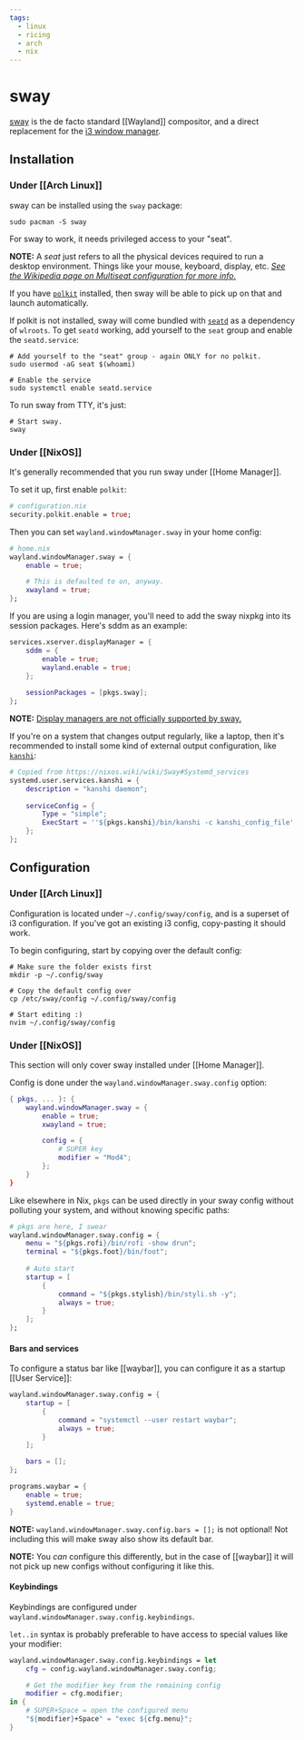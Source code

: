 ```yaml
---
tags:
  - linux
  - ricing
  - arch
  - nix
---
```

# sway

[sway](https://swaywm.org/) is the de facto standard [[Wayland]] compositor, and a direct replacement for the [i3 window manager](https://i3wm.org/).

## Installation

### Under [[Arch Linux]]

sway can be installed using the `sway` package:
```shell
sudo pacman -S sway
```

For sway to work, it needs privileged access to your "seat".

**NOTE:** A *seat* just refers to all the physical devices required to run a desktop environment. Things like your mouse, keyboard, display, etc.
[*See the Wikipedia page on Multiseat configuration for more info.*](https://en.wikipedia.org/wiki/Multiseat_configuration)

If you have [`polkit`](https://archlinux.org/packages/?name=polkit) installed, then sway will be able to pick up on that and launch automatically.

If polkit is not installed, sway will come bundled with [`seatd`](https://archlinux.org/packages/?name=seatd) as a dependency of `wlroots`.
To get `seatd` working, add yourself to the `seat` group and enable the `seatd.service`:

```shell
# Add yourself to the "seat" group - again ONLY for no polkit.
sudo usermod -aG seat $(whoami)

# Enable the service
sudo systemctl enable seatd.service
```

To run sway from TTY, it's just:
```shell
# Start sway.
sway
```

### Under [[NixOS]]

It's generally recommended that you run sway under [[Home Manager]].

To set it up, first enable `polkit`:
```nix
# configuration.nix
security.polkit.enable = true;
```

Then you can set `wayland.windowManager.sway` in your home config:
```nix
# home.nix
wayland.windowManager.sway = {
	enable = true;

	# This is defaulted to on, anyway.
	xwayland = true;
};
```

If you are using a login manager, you'll need to add the sway nixpkg into its session packages.
Here's sddm as an example:
```nix
services.xserver.displayManager = {
	sddm = {
		enable = true;
		wayland.enable = true;
	};
	
	sessionPackages = [pkgs.sway];
};
```

**NOTE:** [Display managers are not officially supported by sway.](https://github.com/swaywm/sway/pull/3634#issuecomment-462779163)

If you're on a system that changes output regularly, like a laptop, then it's recommended to install some kind of external output configuration, like [`kanshi`](https://sr.ht/~emersion/kanshi/):
```nix
# Copied from https://nixos.wiki/wiki/Sway#Systemd_services
systemd.user.services.kanshi = {
	description = "kanshi daemon";
	
	serviceConfig = {
		Type = "simple";
		ExecStart = ''${pkgs.kanshi}/bin/kanshi -c kanshi_config_file'';
	};
};
```

## Configuration

### Under [[Arch Linux]]

Configuration is located under `~/.config/sway/config`, and is a superset of i3 configuration.
If you've got an existing i3 config, copy-pasting it should work.

To begin configuring, start by copying over the default config:
```shell
# Make sure the folder exists first
mkdir -p ~/.config/sway

# Copy the default config over
cp /etc/sway/config ~/.config/sway/config

# Start editing :)
nvim ~/.config/sway/config
```

### Under [[NixOS]]

This section will only cover sway installed under [[Home Manager]].

Config is done under the `wayland.windowManager.sway.config` option:
```nix
{ pkgs, ... }: {
	wayland.windowManager.sway = {
		enable = true;
		xwayland = true;

		config = {
			# SUPER key
			modifier = "Mod4";
		};
	}
}
```

Like elsewhere in Nix, `pkgs` can be used directly in your sway config without polluting your system, and without knowing specific paths:
```nix
# pkgs are here, I swear
wayland.windowManager.sway.config = {
	menu = "${pkgs.rofi}/bin/rofi -show drun";
	terminal = "${pkgs.foot}/bin/foot";
	
	# Auto start
	startup = [
		{
			command = "${pkgs.stylish}/bin/styli.sh -y";
			always = true;
		}
	];
};
```

#### Bars and services

To configure a status bar like [[waybar]], you can configure it as a startup [[User Service]]:
```nix
wayland.windowManager.sway.config = {
	startup = [
		{
			command = "systemctl --user restart waybar";
			always = true;
		}
	];

	bars = [];
};

programs.waybar = {
	enable = true;
	systemd.enable = true;
}
```

**NOTE:** `wayland.windowManager.sway.config.bars = [];` is not optional! Not including this will make sway also show its default bar.

**NOTE:** You *can* configure this differently, but in the case of [[waybar]] it will not pick up new configs without configuring it like this.

#### Keybindings

Keybindings are configured under `wayland.windowManager.sway.config.keybindings`.

`let..in` syntax is probably preferable to have access to special values like your modifier:
```nix
wayland.windowManager.sway.config.keybindings = let
	cfg = config.wayland.windowManager.sway.config;

	# Get the modifier key from the remaining config
	modifier = cfg.modifier;
in {
	# SUPER+Space = open the configured menu
	"${modifier}+Space" = "exec ${cfg.menu}";
}
```